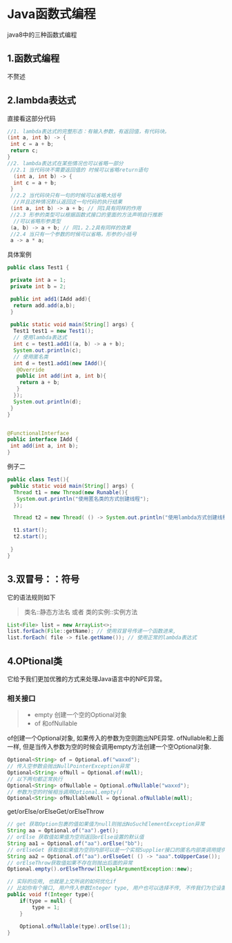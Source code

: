 # Java函数式编程

java8中的三种函数式编程

## 1.函数式编程

不赘述

## 2.lambda表达式

直接看这部分代码

```java
//1. lambda表达式的完整形态：有输入参数，有返回值，有代码块。
(int a, int b) -> {
 int c = a + b;
 return c;
}
//2. lambda表达式在某些情况也可以省略一部分
 //2.1 当代码块不需要返回值的 时候可以省略return语句
  (int a, int b) -> {
  int c = a + b;
 }
 //2.2 当代码块只有一句的时候可以省略大括号
  //并且这种情况默认返回这一句代码的执行结果
 (int a, int b) -> a + b; // 同1具有同样的作用
 //2.3 形参的类型可以根据函数式接口的里面的方法声明自行推断
  //可以省略形参类型
 (a, b) -> a + b; // 同1，2.2具有同样的效果
 //2.4 当只有一个参数的时候可以省略，形参的小括号
 a -> a * a;
```

具体案例

```java
public class Test1 {

 private int a = 1;
 private int b = 2;

 public int add1(IAdd add){
  return add.add(a,b);
 }
    
 public static void main(String[] args) {
  Test1 test1 = new Test1();
  // 使用lambda表达式
  int c = test1.add1((a, b) -> a + b);
  System.out.println(c);
  // 使用匿名类
  int d = test1.add1(new IAdd(){
   @Override
   public int add(int a, int b){
    return a + b;
   }
  });
  System.out.println(d);
 }
}


@FunctionalInterface
public interface IAdd {
 int add(int a, int b);
}
```



例子二 

```java
public class Test(){
 public static void main(String[] args) {
  Thread t1 = new Thread(new Runable(){
   System.out.println("使用匿名类的方式创建线程");
  });

  Thread t2 = new Thread( () -> System.out.println("使用lambda方式创建线程"));

  t1.start();
  t2.start();
 
 } 
}
```

## 3.双冒号：：符号

它的语法规则如下

>类名::静态方法名 或者 类的实例::实例方法

```java
List<File> list = new ArrayList<>;
list.forEach(File::getName); // 使用双冒号传递一个函数进来,
list.forEach( file -> file.getName()); // 使用正常的lambda表达式
```

## 4.OPtional类

它给予我们更加优雅的方式来处理Java语言中的NPE异常。

### 相关接口 

>- empty 创建一个空的Optional对象
>- of 和ofNullable

of创建一个Optional对象, 如果传入的参数为空则跑出NPE异常.
ofNullable和上面一样, 但是当传入参数为空的时候会调用empty方法创建一个空Optional对象.

```java
Optional<String> of = Optional.of("waxxd");
// 传入空参数会抛出NullPointerException异常
Optional<String> ofNull = Optional.of(null); 
// 以下两句都正常执行
Optional<String> ofNullable = Optional.ofNullable("waxxd");
// 参数为空的时候相当调用Optional.empty()
Optional<String> ofNullableNull = Optional.ofNullable(null); 
```

get/orElse/orElseGet/orElseThrow

```java
// get 获取Option包裹的值如果值为null则抛出NoSuchElementException异常
String aa = Optional.of("aa").get();
// orElse 获取值如果值为空则返回orElse设置的默认值
String aa1 = Optional.of("aa").orElse("bb");
// orElseGet 获取值如果值为空则内部可以是一个实现Supplier接口的匿名内部类调用提供返回结果
String aa2 = Optional.of("aa").orElseGet( () -> "aaa".toUpperCase());
// orElseThrow获取值如果不存在则抛出后面的异常
Optional.empty().orElseThrow(IllegalArgumentException::new);

// 实际的应用, 也就是上文所说的如何优化if
// 比如你有个接口, 用户传入参数Integer type, 用户也可以选择不传, 不传我们为它设置默认值1
public void f(Integer type){
	if(type = null) {
		type = 1;
	}
	
	Optional.ofNullable(type).orElse(1);
}
```

